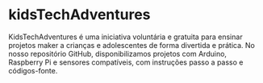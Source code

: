 # kidsTechAdventures
KidsTechAdventures é uma iniciativa voluntária e gratuita para ensinar projetos maker a crianças e adolescentes de forma divertida e prática. No nosso repositório GitHub, disponibilizamos projetos com Arduino, Raspberry Pi e sensores compatíveis, com instruções passo a passo e códigos-fonte.
